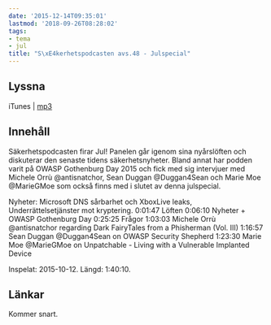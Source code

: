 ```yaml
---
date: '2015-12-14T09:35:01'
lastmod: '2018-09-26T08:28:02'
tags:
- tema
- jul
title: "S\xE4kerhetspodcasten avs.48 - Julspecial"
---
```

## Lyssna

iTunes \| [mp3](http://traffic.libsyn.com/sakerhetspodcasten/Jul_Special_2015_mixdown.mp3)

## Innehåll

Säkerhetspodcasten firar Jul! Panelen går igenom sina nyårslöften och diskuterar
den senaste tidens säkerhetsnyheter. Bland annat har podden
varit på OWASP Gothenburg Day 2015 och fick med sig intervjuer med
Michele Orrù @antisnatchor, Sean Duggan @Duggan4Sean och Marie Moe
@MarieGMoe som också finns med i slutet av denna julspecial.

Nyheter: Microsoft DNS sårbarhet och XboxLive leaks,
Underrättelsetjänster mot kryptering.
0:01:47 Löften
0:06:10 Nyheter + OWASP Gothenburg Day
0:25:25 Frågor
1:03:03 Michele Orrù @antisnatchor regarding Dark FairyTales from a
Phisherman (Vol. III)
1:16:57 Sean Duggan @Duggan4Sean on OWASP Security Shepherd
1:23:30 Marie Moe @MarieGMoe on Unpatchable - Living with a Vulnerable
Implanted Device

Inspelat: 2015-10-12. Längd: 1:40:10.

## Länkar

Kommer snart.



